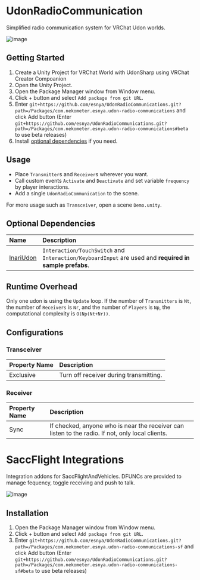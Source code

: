 # UdonRadioCommunication
Simplified radio communication system for VRChat Udon worlds.

![image](https://user-images.githubusercontent.com/2088693/219715229-396f0e71-921a-4e2e-814a-d814944c3fe8.png)

## Getting Started
1. Create a Unity Project for VRChat World with UdonSharp using VRChat Creator Compoanion
2. Open the Unity Project.
3. Open the Package Manager window from Window menu.
4. Click + button and select `Add package from git URL`.
5. Enter `git+https://github.com/esnya/UdonRadioCommunications.git?path=/Packages/com.nekometer.esnya.udon-radio-communications` and click Add button (Enter `git+https://github.com/esnya/UdonRadioCommunications.git?path=/Packages/com.nekometer.esnya.udon-radio-communications#beta` to use beta releases)
6. Install [optional dependencies](#optional-dependencies) if you need.

## Usage
- Place `Transmitter`s and `Receiver`s wherever you want.
- Call custom events `Activate` and `Deactivate` and set variable `frequency` by player interactions.
- Add a single `UdonRadioCommunication` to the scene.

For more usage such as `Transceiver`, open a scene `Demo.unity`.

## Optional Dependencies
| Name | Description |
| :-- | :-- |
 |[InariUdon](https://github.com/esnya/InariUdon.git) | `Interaction/TouchSwitch` and `Interaction/KeyboardInput` are used and **required in sample prefabs**.  |

## Runtime Overhead
Only one udon is using the `Update` loop. If the number of `Transmitters` is `Nt`, the number of `Receivers` is `Nr`, and the number of `Players` is `Np`, the computational complexity is `O(Np(Nt+Nr))`.

## Configurations

### Transceiver
| Property Name | Description |
| :-- | :-- |
| Exclusive | Turn off receiver during transmitting. |


### Receiver
| Property Name | Description |
| :-- | :-- |
| Sync | If checked, anyone who is near the receiver can listen to the radio. If not, only local clients. |

# SaccFlight Integrations
Integration addons for SaccFlightAndVehicles. DFUNCs are provided to manage fequency, toggle receiving and push to talk.

![image](https://user-images.githubusercontent.com/2088693/219712019-99885e55-98cc-4578-8931-456da063de62.png)

## Installation
1. Open the Package Manager window from Window menu.
2. Click + button and select `Add package from git URL`.
3. Enter `git+https://github.com/esnya/UdonRadioCommunications.git?path=/Packages/com.nekometer.esnya.udon-radio-communications-sf` and click Add button (Enter `git+https://github.com/esnya/UdonRadioCommunications.git?path=/Packages/com.nekometer.esnya.udon-radio-communications-sf#beta` to use beta releases)
